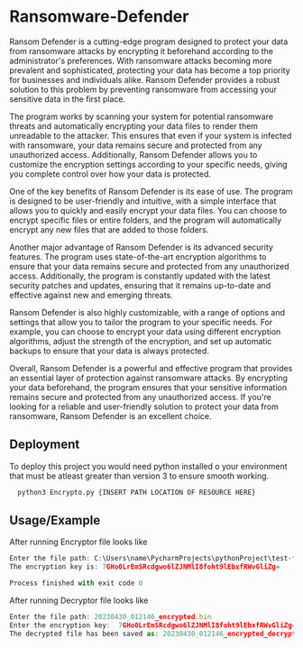 
# Ransomware-Defender

Ransom Defender is a cutting-edge program designed to protect your data from ransomware attacks by encrypting it beforehand according to the administrator's preferences. With ransomware attacks becoming more prevalent and sophisticated, protecting your data has become a top priority for businesses and individuals alike. Ransom Defender provides a robust solution to this problem by preventing ransomware from accessing your sensitive data in the first place.

The program works by scanning your system for potential ransomware threats and automatically encrypting your data files to render them unreadable to the attacker. This ensures that even if your system is infected with ransomware, your data remains secure and protected from any unauthorized access. Additionally, Ransom Defender allows you to customize the encryption settings according to your specific needs, giving you complete control over how your data is protected.

One of the key benefits of Ransom Defender is its ease of use. The program is designed to be user-friendly and intuitive, with a simple interface that allows you to quickly and easily encrypt your data files. You can choose to encrypt specific files or entire folders, and the program will automatically encrypt any new files that are added to those folders.

Another major advantage of Ransom Defender is its advanced security features. The program uses state-of-the-art encryption algorithms to ensure that your data remains secure and protected from any unauthorized access. Additionally, the program is constantly updated with the latest security patches and updates, ensuring that it remains up-to-date and effective against new and emerging threats.

Ransom Defender is also highly customizable, with a range of options and settings that allow you to tailor the program to your specific needs. For example, you can choose to encrypt your data using different encryption algorithms, adjust the strength of the encryption, and set up automatic backups to ensure that your data is always protected.

Overall, Ransom Defender is a powerful and effective program that provides an essential layer of protection against ransomware attacks. By encrypting your data beforehand, the program ensures that your sensitive information remains secure and protected from any unauthorized access. If you're looking for a reliable and user-friendly solution to protect your data from ransomware, Ransom Defender is an excellent choice.


## Deployment

To deploy this project you would need python installed o your environment that must be atleast greater than version 3 to ensure smooth working.

```bash
  python3 Encrypto.py {INSERT PATH LOCATION OF RESOURCE HERE}
```


## Usage/Example
After running Encryptor file looks like 
```javascript
Enter the file path: C:\Users\name\PycharmProjects\pythonProject\test-file.txt
The encryption key is: 7GHo0LrEmSRcdgwo6lZJNMlI8foht9lEbxfRWvGliZg=

Process finished with exit code 0
```
After running Decryptor file looks like 

```javascript
Enter the file path: 20230430_012146_encrypted.bin
Enter the encryption key:  7GHo0LrEmSRcdgwo6lZJNMlI8foht9lEbxfRWvGliZg=
The decrypted file has been saved as: 20230430_012146_encrypted_decrypted.bin

```
